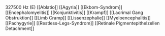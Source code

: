 327500 Hz (E)
[[Ablatio]]
[[Agyria]]
[[Ekbom-Syndrom]]
[[Encephalomyelitis]]
[[Konjunktivitis]]
[[Krampf]]
[[Lacrimal Gang Obstruktion]]
[[Limb Cramp]]
[[Lissenzephalie]]
[[Myeloencephalitis]]
[[Pachygyrie]]
[[Restless-Legs-Syndrom]]
[[Retinale Pigmentepithelzellen Detachment]]